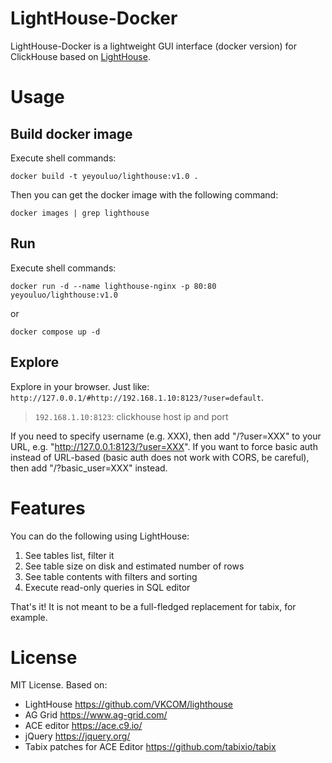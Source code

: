 # LightHouse-Docker
LightHouse-Docker is a lightweight GUI interface (docker version) for ClickHouse based on [LightHouse](https://github.com/VKCOM/lighthouse).

# Usage
## Build docker image
Execute shell commands:
```shell
docker build -t yeyouluo/lighthouse:v1.0 .
```
Then you can get the docker image with the following command:
```shell
docker images | grep lighthouse
```

## Run
Execute shell commands:
```shell
docker run -d --name lighthouse-nginx -p 80:80 yeyouluo/lighthouse:v1.0
```
or
```shell
docker compose up -d
```

## Explore
Explore in your browser. Just like: `http://127.0.0.1/#http://192.168.1.10:8123/?user=default`.
> `192.168.1.10:8123`: clickhouse host ip and port

If you need to specify username (e.g. XXX), then add "/?user=XXX" to your URL, e.g. "http://127.0.0.1:8123/?user=XXX".
If you want to force basic auth instead of URL-based (basic auth does not work with CORS, be careful), then add "/?basic_user=XXX" instead.

# Features
You can do the following using LightHouse:

1. See tables list, filter it
2. See table size on disk and estimated number of rows
3. See table contents with filters and sorting
4. Execute read-only queries in SQL editor

That's it! It is not meant to be a full-fledged replacement for tabix, for example.

# License

MIT License.
Based on:

- LightHouse https://github.com/VKCOM/lighthouse
- AG Grid https://www.ag-grid.com/
- ACE editor https://ace.c9.io/
- jQuery https://jquery.org/
- Tabix patches for ACE Editor https://github.com/tabixio/tabix
